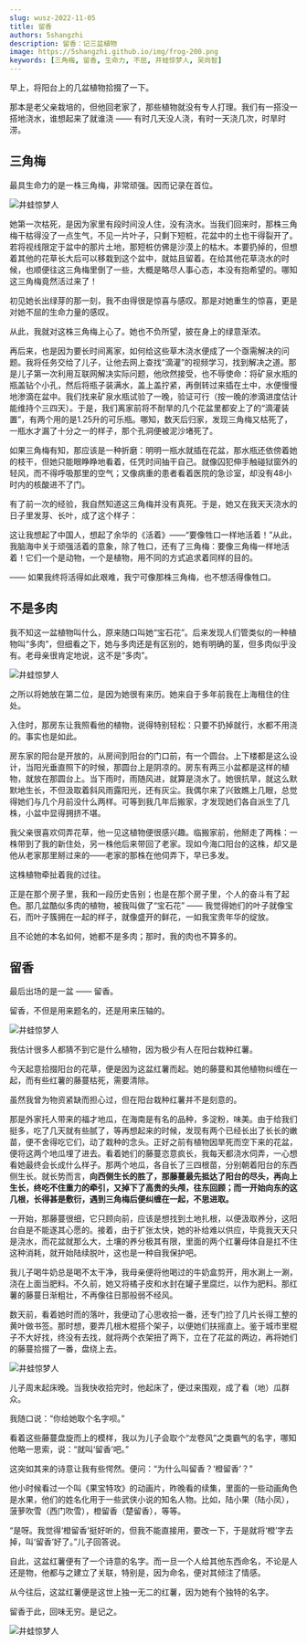 ```yaml
---
slug: wusz-2022-11-05
title: 留香
authors: 5shangzhi
description: 留香：记三盆植物
image: https://5shangzhi.github.io/img/frog-200.png
keywords: [三角梅, 留香, 生命力, 不屈, 井蛙惊梦人, 吴尚智]
---
```


早上，将阳台上的几盆植物拾掇了一下。

那本是老父亲栽培的，但他回老家了，那些植物就没有专人打理。我们有一搭没一搭地浇水，谁想起来了就谁浇 —— 有时几天没人浇，有时一天浇几次，时旱时涝。

## 三角梅

最具生命力的是一株三角梅，非常顽强。因而记录在首位。

![井蛙惊梦人](images/2022-11-05/1.jpeg)

她第一次枯死，是因为家里有段时间没人住，没有浇水。当我们回来时，那株三角梅干枯得没了一点生气，不见一片叶子，只剩下短桩，花盆中的土也干得裂开了。若将视线限定于盆中的那片土地，那短桩仿佛是沙漠上的枯木。本要扔掉的，但想着其他的花草长大后可以移栽到这个盆中，就姑且留着。在给其他花草浇水的时候，也顺便往这三角梅里倒了一些，大概是略尽人事心态，本没有抱希望的。哪知这三角梅竟然活过来了！

初见她长出绿芽的那一刻，我不由得很是惊喜与感叹。那是对她重生的惊喜，更是对她不屈的生命力量的感叹。

从此，我就对这株三角梅上心了。她也不负所望，披在身上的绿意渐浓。

再后来，也是因为要长时间离家，如何给这些草木浇水便成了一个亟需解决的问题。我将任务交给了儿子，让他去网上查找“滴灌”的视频学习，找到解决之道。那是儿子第一次利用互联网解决实际问题，他欣然接受，也不辱使命：将矿泉水瓶的瓶盖钻个小孔，然后将瓶子装满水，盖上盖拧紧，再倒转过来插在土中，水便慢慢地渗滴在盆中。我们找来矿泉水瓶试验了一晚，验证可行（按一晚的渗滴进度估计能维持个三四天）。于是，我们离家前将不耐旱的几个花盆里都安上了的“滴灌装置”，有两个用的是1.25升的可乐瓶。哪知，数天后归家，发现三角梅又枯死了，一瓶水才漏了十分之一的样子，那个孔洞便被泥沙堵死了。

如果三角梅有知，那应该是一种折磨：明明一瓶水就插在花盆，那水瓶还依傍着她的枝干，但她只能眼睁睁地看着，任凭时间抽干自己。就像囚犯伸手触碰狱窗外的轻风，而不得呼吸那里的空气；又像病重的患者看着医院的急诊室，却没有48小时内的核酸进不了门。

有了前一次的经验，我自然知道这三角梅并没有真死。于是，她又在我天天浇水的日子里发芽、长叶，成了这个样子：

这让我想起了中国人，想起了余华的《活着》——“要像牲口一样地活着！”从此，我脑海中关于顽强活着的意象，除了牲口，还有了三角梅：要像三角梅一样地活着！它们一个是动物，一个是植物，用不同的方式追求着同样的目的。

—— 如果我终将活得如此艰难，我宁可像那株三角梅，也不想活得像牲口。

## 不是多肉

我不知这一盆植物叫什么，原来随口叫她“宝石花”。后来发现人们管类似的一种植物叫“多肉”，但细看之下，她与多肉还是有区别的，她有明确的茎，但多肉似乎没有。老母亲很肯定地说，这不是“多肉”。

![井蛙惊梦人](images/2022-11-05/2.jpeg)

之所以将她放在第二位，是因为她很有来历。她来自于多年前我在上海租住的住处。

入住时，那房东让我照看他的植物，说得特别轻松：只要不扔掉就行，水都不用浇的。事实也是如此。

房东家的阳台是开放的，从房间到阳台的门口前，有一个圆台。上下楼都是这么设计，当阳光垂直照下的时候，那圆台上是阴凉的。房东有两三小盆都是这样的植物，就放在那圆台上。当下雨时，雨随风进，就算是浇水了。她很抗旱，就这么默默地生长，不但汲取着斜风雨露阳光，还有灰尘。我偶尔来了兴致瞧上几眼，总觉得她们与几个月前没什么两样。可等到我几年后搬家，才发现她们各自派生了几株，小盆中显得拥挤不堪。

我父亲很喜欢伺弄花草，他一见这植物便很感兴趣。临搬家前，他掰走了两株：一株带到了我的新住处，另一株他后来带回了老家。现如今海口阳台的这株，却又是他从老家那里掰过来的——老家的那株在他伺弄下，早已多发。

这株植物牵扯着我的过往。

正是在那个房子里，我和一段历史告别；也是在那个房子里，个人的奋斗有了起色。那几盆酷似多肉的植物，被我叫做了“宝石花” —— 我觉得她们的叶子就像宝石，而叶子簇拥在一起的样子，就像盛开的鲜花，一如我宝贵年华的绽放。

且不论她的本名如何，她都不是多肉；那时，我的肉也不算多的。

## 留香

最后出场的是一盆 —— 留香。

留香，不但是用来题名的，还是用来压轴的。

![井蛙惊梦人](images/2022-11-05/3.jpeg)

我估计很多人都猜不到它是什么植物，因为极少有人在阳台栽种红薯。

今天起意拾掇阳台的花草，便是因为这盆红薯而起。她的藤蔓和其他植物纠缠在一起，而有些红薯的藤蔓枯死，需要清除。

虽然我曾为物资紧缺而担心过，但在阳台栽种红薯并不是刻意的。

那是外家托人带来的福才地瓜，在海南是有名的品种，多淀粉，味美。由于给我们挺多，吃了几天就有些腻了，等再想起来的时候，发现有两个已经长出了长长的嫩苗，便不舍得吃它们，动了栽种的念头。正好之前有植物因旱死而空下来的花盆，便将这两个地瓜埋了进去。看着她们的藤蔓恣意疯长，我每天都浇水伺弄，一心想看她最终会长成什么样子。那两个地瓜，各自长了三四根苗，分别朝着阳台的东西侧生长。就长势而言，**向西侧生长的胜了，那藤蔓最先抵达了阳台的尽头，再向上生长，终吃不住重力的牵引，又掉下了高贵的头颅，往东回顾；而一开始向东的这几根，长得甚是敷衍，遇到三角梅后便纠缠在一起，不思进取。**

一开始，那藤蔓很细，它只顾向前，应该是想找到土地扎根，以便汲取养分，这阳台自是不能遂其心愿的。接着，由于扩张太快，她的补给难以供应，毕竟我天天只是浇水，而花盆就那么大，土壤的养分极其有限，里面的两个红薯母体自是扛不住这种消耗，就开始陆续脱叶，这也是一种自我保护吧。

我儿子喝牛奶总是喝不太干净，我母亲便将他喝过的牛奶盒剪开，用水涮上一涮，浇在上面当肥料。不久前，她又将橘子皮和水封在罐子里腐烂，以作为肥料。那红薯的藤蔓日渐粗壮，不再像往日那般弱不经风。

数天前，看着她时而的落叶，我便动了心思收拾一番，还专门捡了几片长得工整的黄叶做书签。那时想，要弄几根木棍搭个架子，以便她们扶摇直上。鉴于城市里棍子不大好找，终没有去找，就将两个衣架扭了两下，立在了花盆的两边，再将她们的藤蔓拾掇了一番，盘绕上去。

![井蛙惊梦人](images/2022-11-05/4.jpeg)

儿子周末起床晚。当我快收拾完时，他起床了，便过来围观，成了看（地）瓜群众。

我随口说：“你给她取个名字呗。”

看着这些藤蔓盘旋而上的模样，我以为儿子会取个“龙卷风”之类霸气的名字，哪知他略一思索，说：“就叫‘留香’吧。”

这突如其来的诗意让我有些愕然。便问：“为什么叫留香？‘橙留香’？”

他小时候看过一个叫《果宝特攻》的动画片，昨晚看的续集，里面的一些动画角色是水果，他们的姓名化用于一些武侠小说的知名人物。比如，陆小果（陆小凤），菠萝吹雪（西门吹雪），橙留香（楚留香），等等。

“是呀。我觉得‘橙留香’挺好听的，但我不能直接用，要改一下，于是就将‘橙’字去掉，叫‘留香’好了。”儿子回答说。

自此，这盆红薯便有了一个诗意的名字。而一旦一个人给其他东西命名，不论是人还是物，他都与之建立了关联，特别是，因为命名，便对其倾注了情感。

从今往后，这盆红薯便是这世上独一无二的红薯，因为她有个独特的名字。

留香于此，回味无穷。是记之。

![井蛙惊梦人](https://5shangzhi.github.io/img/frog.jpeg)
